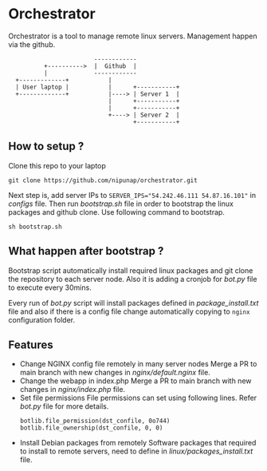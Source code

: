 # Orchestrator

Orchestrator is a tool to manage remote linux servers. Management happen via the github.
```
                        ------------
          +---------->  |  Github  |
          |             ------------
  +-------------+           |
  | User laptop |           |      +-----------+
  +-------------+           |----> | Server 1  |
                            |      +-----------+
                            |      +-----------+
                            +----> | Server 2  |
                                   +-----------+          
```
## How to setup ?

Clone this repo to your laptop
```
git clone https://github.com/nipunap/orchestrator.git
```

Next step is, add server IPs to `SERVER_IPS="54.242.46.111 54.87.16.101"` in _configs_ file. Then run _bootstrap.sh_ file
in order to bootstrap the linux packages and github clone. Use following command to bootstrap.
```
sh bootstrap.sh
```

## What happen after bootstrap ?

Bootstrap script automatically install required linux packages and git clone the repository to each server node.
Also it is adding a cronjob for _bot.py_ file to execute every 30mins.

Every run of _bot.py_ script will install packages defined in _package_install.txt_ file and also if there is a config file change
automatically copying to `nginx` configuration folder.

## Features

- Change NGINX config file remotely in many server nodes
  Merge a PR to main branch with new changes in _nginx/default.nginx_ file.
- Change the webapp in index.php
  Merge a PR to main branch with new changes in _nginx/index.php_ file.
- Set file permissions
  File permissions can set using following lines. Refer _bot.py_ file for more details.
  ```
  botlib.file_permission(dst_confile, 0o744)
  botlib.file_ownership(dst_confile, 0, 0)
  ```
- Install Debian packages from remotely
  Software packages that required to install to remote servers, need to define in _linux/packages_install.txt_ file.
